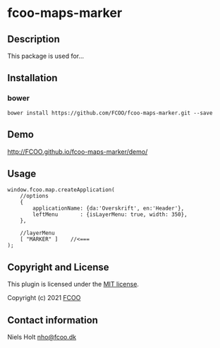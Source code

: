 # fcoo-maps-marker
>


## Description
This package is used for...

## Installation
### bower
`bower install https://github.com/FCOO/fcoo-maps-marker.git --save`

## Demo
http://FCOO.github.io/fcoo-maps-marker/demo/

## Usage

    window.fcoo.map.createApplication(
        //options
        {
            applicationName: {da:'Overskrift', en:'Header'},
            leftMenu       : {isLayerMenu: true, width: 350},
        },

        //layerMenu
        [ "MARKER" ]    //<===
    );


<!-- ### options
| Id | Type | Default | Description |
| :--: | :--: | :-----: | --- |
| options1 | boolean | true | If <code>true</code> the ... |
| options2 | string | null | Contain the ... |


### Methods

    .methods1( arg1, arg2,...): Do something
    .methods2( arg1, arg2,...): Do something else

 -->

## Copyright and License
This plugin is licensed under the [MIT license](https://github.com/FCOO/fcoo-maps-marker/LICENSE).

Copyright (c) 2021 [FCOO](https://github.com/FCOO)

## Contact information

Niels Holt nho@fcoo.dk

